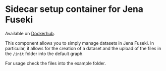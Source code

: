 # Sidecar setup container for Jena Fuseki

Available on [Dockerhub](https://hub.docker.com/repository/docker/chimerasuite/jena-fuseki-sidecar-setup).

This component allows you to simply manage datasets in Jena Fuseki.
In particular, it allows for the creation of a dataset and the upload of the files in the `/init` folder into the default graph.

For usage check the files into the example folder.
